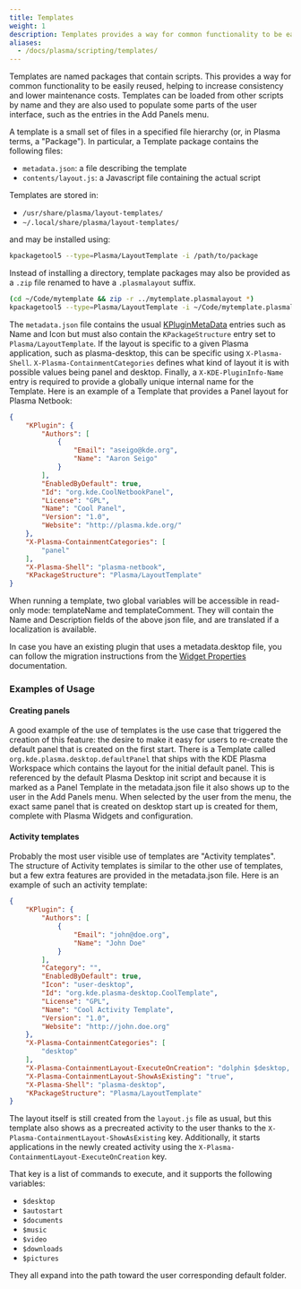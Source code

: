 ```yaml
---
title: Templates
weight: 1
description: Templates provides a way for common functionality to be easily reused.
aliases:
  - /docs/plasma/scripting/templates/
---
```


Templates are named packages that contain scripts. This provides a way
for common functionality to be easily reused, helping to increase
consistency and lower maintenance costs. Templates can be loaded from
other scripts by name and they are also used to populate some parts of
the user interface, such as the entries in the Add Panels menu.

A template is a small set of files in a specified file hierarchy (or, in
Plasma terms, a "Package"). In particular, a Template package contains
the following files:

- `metadata.json`: a file describing the template
- `contents/layout.js`: a Javascript file containing the actual script

Templates are stored in:

- `/usr/share/plasma/layout-templates/`
- `~/.local/share/plasma/layout-templates/`

and may be installed using:

```bash
kpackagetool5 --type=Plasma/LayoutTemplate -i /path/to/package
```

Instead of installing a directory, template packages may also be provided
as a `.zip` file renamed to have a `.plasmalayout` suffix.

```bash
(cd ~/Code/mytemplate && zip -r ../mytemplate.plasmalayout *)
kpackagetool5 --type=Plasma/LayoutTemplate -i ~/Code/mytemplate.plasmalayout
```

The `metadata.json` file contains the usual [KPluginMetaData](docs:kcoreaddons;KPluginMetaData) entries such as
Name and Icon but must also contain the `KPackageStructure` entry set to `Plasma/LayoutTemplate`.
If the layout is specific to a given Plasma application, such as plasma-desktop, this can be specific
using `X-Plasma-Shell`. `X-Plasma-ContainmentCategories` defines what kind
of layout it is with possible values being panel and desktop. Finally, a
`X-KDE-PluginInfo-Name` entry is required to provide a globally unique
internal name for the Template. Here is an example of a Template that
provides a Panel layout for Plasma Netbook:


```json
{
    "KPlugin": {
        "Authors": [
            {
                "Email": "aseigo@kde.org",
                "Name": "Aaron Seigo"
            }
        ],
        "EnabledByDefault": true,
        "Id": "org.kde.CoolNetbookPanel",
        "License": "GPL",
        "Name": "Cool Panel",
        "Version": "1.0",
        "Website": "http://plasma.kde.org/"
    },
    "X-Plasma-ContainmentCategories": [
        "panel"
    ],
    "X-Plasma-Shell": "plasma-netbook",
    "KPackageStructure": "Plasma/LayoutTemplate"
}
```

When running a template, two global variables will be accessible in
read-only mode: templateName and templateComment. They will contain the
Name and Description fields of the above json file, and are translated if
a localization is available.

In case you have an existing plugin that uses a metadata.desktop file, you can follow
the migration instructions from the [Widget Properties](/docs/extend/plasma/widget/properties/#kpackagestructure) documentation.

### Examples of Usage

#### Creating panels

A good example of the use of templates is the use case that triggered
the creation of this feature: the desire to make it easy for users to
re-create the default panel that is created on the first start. There is
a Template called `org.kde.plasma.desktop.defaultPanel` that ships with
the KDE Plasma Workspace which contains the layout for the initial
default panel. This is referenced by the default Plasma Desktop init
script and because it is marked as a Panel Template in the
metadata.json file it also shows up to the user in the Add Panels
menu. When selected by the user from the menu, the exact same panel that
is created on desktop start up is created for them, complete with Plasma
Widgets and configuration.

<!--

TODO figure out if this feature still exists

#### Automating tasks

Another example of the usefulness of templates is the "Find Widgets"
template. This template provides a function for finding widgets by name.
It appears in the toolbar "Load" and "Use" menus in the Desktop Console
in plasma-desktop, and makes finding widgets as simple as:

```js
const template = loadTemplate('org.kde.plasma-desktop.findWidgets');
template.findWidgets('systemtray');
```

Since just finding the widget is not enough, you can connect a callback
to do additional operations, such as removing the widget :

```js
removeWidget = function(widget, containment) {
 widget.remove();
}

const template = loadTemplate('org.kde.plasma-desktop.findWidgets');
template.findWidgets('systemtray', removeWidget);
```

-->

#### Activity templates

Probably the most user visible use of templates are "Activity
templates". The structure of Activity templates is similar to the other
use of templates, but a few extra features are provided in the
metadata.json file. Here is an example of such an activity template:

```json
{
    "KPlugin": {
        "Authors": [
            {
                "Email": "john@doe.org",
                "Name": "John Doe"
            }
        ],
        "Category": "",
        "EnabledByDefault": true,
        "Icon": "user-desktop",
        "Id": "org.kde.plasma-desktop.CoolTemplate",
        "License": "GPL",
        "Name": "Cool Activity Template",
        "Version": "1.0",
        "Website": "http://john.doe.org"
    },
    "X-Plasma-ContainmentCategories": [
        "desktop"
    ],
    "X-Plasma-ContainmentLayout-ExecuteOnCreation": "dolphin $desktop, gwenview $pictures",
    "X-Plasma-ContainmentLayout-ShowAsExisting": "true",
    "X-Plasma-Shell": "plasma-desktop",
    "KPackageStructure": "Plasma/LayoutTemplate"
}
```

The layout itself is still created from the `layout.js` file as usual, but
this template also shows as a precreated activity to the user thanks to
the `X-Plasma-ContainmentLayout-ShowAsExisting` key. Additionally, it
starts applications in the newly created activity using the
`X-Plasma-ContainmentLayout-ExecuteOnCreation` key.

That key is a list of commands to execute, and it supports the following
variables:

- `$desktop`
- `$autostart`
- `$documents`
- `$music`
- `$video`
- `$downloads`
- `$pictures`

They all expand into the path toward the user corresponding default
folder.
